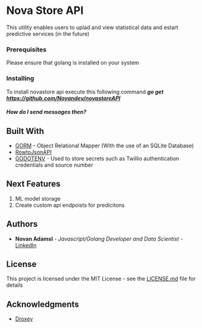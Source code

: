 # Nova Store API
This utility enables users to uplad and view statistical data and estart predictive services (in the future)
### Prerequisites
Please ensure that golang is installed on your system


### Installing
To install novastore api️ execute this  following command
 **_go get https://github.com/Novandev/novastoreAPI_**



##### How do I send messages then?


## Built With

* [GORM](https://github.com/jinzhu/gorm) - Object Relational Mapper (With the use of an SQLite Database)
* [RowtoJsonAPI](https://github.com/Novandev/RowToJsonApi)
* [GODOTENV](https://github.com/joho/godotenv) - Used to store secrets such as Twillio authentication credentials and source number



## Next Features
1. ML model storage
2. Create custom api endpoists for predicitons

## Authors

* **Novan Adamsl** - *Javascript/Golang Developer and Data Scientist* - [LinkedIn](https://www.linkedin.com/in/novan-adams/)

## License

This project is licensed under the MIT License - see the [LICENSE.md](LICENSE.md) file for details

## Acknowledgments

* [Droxey](https://github.com/droxey)

